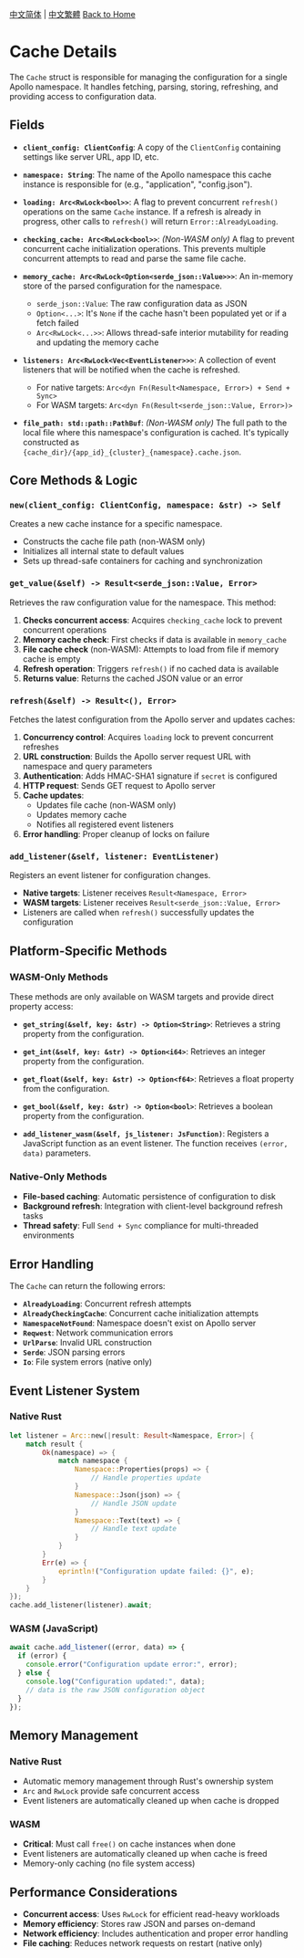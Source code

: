 [中文简体](../zh-CN/Design-Cache.md) | [中文繁體](../zh-TW/Design-Cache.md)
[Back to Home](Home.md)

# Cache Details

The `Cache` struct is responsible for managing the configuration for a single Apollo namespace. It handles fetching, parsing, storing, refreshing, and providing access to configuration data.

## Fields

- **`client_config: ClientConfig`**:
  A copy of the `ClientConfig` containing settings like server URL, app ID, etc.

- **`namespace: String`**:
  The name of the Apollo namespace this cache instance is responsible for (e.g., "application", "config.json").

- **`loading: Arc<RwLock<bool>>`**:
  A flag to prevent concurrent `refresh()` operations on the same `Cache` instance. If a refresh is already in progress, other calls to `refresh()` will return `Error::AlreadyLoading`.

- **`checking_cache: Arc<RwLock<bool>>`**:
  _(Non-WASM only)_ A flag to prevent concurrent cache initialization operations. This prevents multiple concurrent attempts to read and parse the same file cache.

- **`memory_cache: Arc<RwLock<Option<serde_json::Value>>>`**:
  An in-memory store of the parsed configuration for the namespace.

  - `serde_json::Value`: The raw configuration data as JSON
  - `Option<...>`: It's `None` if the cache hasn't been populated yet or if a fetch failed
  - `Arc<RwLock<...>>`: Allows thread-safe interior mutability for reading and updating the memory cache

- **`listeners: Arc<RwLock<Vec<EventListener>>>`**:
  A collection of event listeners that will be notified when the cache is refreshed.

  - For native targets: `Arc<dyn Fn(Result<Namespace, Error>) + Send + Sync>`
  - For WASM targets: `Arc<dyn Fn(Result<serde_json::Value, Error>)>`

- **`file_path: std::path::PathBuf`**:
  _(Non-WASM only)_ The full path to the local file where this namespace's configuration is cached. It's typically constructed as `{cache_dir}/{app_id}_{cluster}_{namespace}.cache.json`.

## Core Methods & Logic

### `new(client_config: ClientConfig, namespace: &str) -> Self`

Creates a new cache instance for a specific namespace.

- Constructs the cache file path (non-WASM only)
- Initializes all internal state to default values
- Sets up thread-safe containers for caching and synchronization

### `get_value(&self) -> Result<serde_json::Value, Error>`

Retrieves the raw configuration value for the namespace. This method:

1. **Checks concurrent access**: Acquires `checking_cache` lock to prevent concurrent operations
2. **Memory cache check**: First checks if data is available in `memory_cache`
3. **File cache check** (non-WASM): Attempts to load from file if memory cache is empty
4. **Refresh operation**: Triggers `refresh()` if no cached data is available
5. **Returns value**: Returns the cached JSON value or an error

### `refresh(&self) -> Result<(), Error>`

Fetches the latest configuration from the Apollo server and updates caches:

1. **Concurrency control**: Acquires `loading` lock to prevent concurrent refreshes
2. **URL construction**: Builds the Apollo server request URL with namespace and query parameters
3. **Authentication**: Adds HMAC-SHA1 signature if `secret` is configured
4. **HTTP request**: Sends GET request to Apollo server
5. **Cache updates**:
   - Updates file cache (non-WASM only)
   - Updates memory cache
   - Notifies all registered event listeners
6. **Error handling**: Proper cleanup of locks on failure

### `add_listener(&self, listener: EventListener)`

Registers an event listener for configuration changes.

- **Native targets**: Listener receives `Result<Namespace, Error>`
- **WASM targets**: Listener receives `Result<serde_json::Value, Error>`
- Listeners are called when `refresh()` successfully updates the configuration

## Platform-Specific Methods

### WASM-Only Methods

These methods are only available on WASM targets and provide direct property access:

- **`get_string(&self, key: &str) -> Option<String>`**:
  Retrieves a string property from the configuration.

- **`get_int(&self, key: &str) -> Option<i64>`**:
  Retrieves an integer property from the configuration.

- **`get_float(&self, key: &str) -> Option<f64>`**:
  Retrieves a float property from the configuration.

- **`get_bool(&self, key: &str) -> Option<bool>`**:
  Retrieves a boolean property from the configuration.

- **`add_listener_wasm(&self, js_listener: JsFunction)`**:
  Registers a JavaScript function as an event listener. The function receives `(error, data)` parameters.

### Native-Only Methods

- **File-based caching**: Automatic persistence of configuration to disk
- **Background refresh**: Integration with client-level background refresh tasks
- **Thread safety**: Full `Send + Sync` compliance for multi-threaded environments

## Error Handling

The `Cache` can return the following errors:

- **`AlreadyLoading`**: Concurrent refresh attempts
- **`AlreadyCheckingCache`**: Concurrent cache initialization attempts
- **`NamespaceNotFound`**: Namespace doesn't exist on Apollo server
- **`Reqwest`**: Network communication errors
- **`UrlParse`**: Invalid URL construction
- **`Serde`**: JSON parsing errors
- **`Io`**: File system errors (native only)

## Event Listener System

### Native Rust

```rust
let listener = Arc::new(|result: Result<Namespace, Error>| {
    match result {
        Ok(namespace) => {
            match namespace {
                Namespace::Properties(props) => {
                    // Handle properties update
                }
                Namespace::Json(json) => {
                    // Handle JSON update
                }
                Namespace::Text(text) => {
                    // Handle text update
                }
            }
        }
        Err(e) => {
            eprintln!("Configuration update failed: {}", e);
        }
    }
});
cache.add_listener(listener).await;
```

### WASM (JavaScript)

```javascript
await cache.add_listener((error, data) => {
  if (error) {
    console.error("Configuration update error:", error);
  } else {
    console.log("Configuration updated:", data);
    // data is the raw JSON configuration object
  }
});
```

## Memory Management

### Native Rust

- Automatic memory management through Rust's ownership system
- `Arc` and `RwLock` provide safe concurrent access
- Event listeners are automatically cleaned up when cache is dropped

### WASM

- **Critical**: Must call `free()` on cache instances when done
- Event listeners are automatically cleaned up when cache is freed
- Memory-only caching (no file system access)

## Performance Considerations

- **Concurrent access**: Uses `RwLock` for efficient read-heavy workloads
- **Memory efficiency**: Stores raw JSON and parses on-demand
- **Network efficiency**: Includes authentication and proper error handling
- **File caching**: Reduces network requests on restart (native only)
